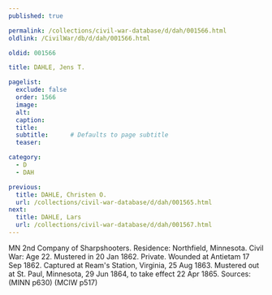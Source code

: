 ```yaml
---
published: true

permalink: /collections/civil-war-database/d/dah/001566.html
oldlink: /CivilWar/db/d/dah/001566.html

oldid: 001566

title: DAHLE, Jens T.

pagelist:
  exclude: false
  order: 1566
  image: 
  alt:
  caption:
  title:
  subtitle:      # Defaults to page subtitle
  teaser:

category: 
  - D 
  - DAH

previous:
  title: DAHLE, Christen O.
  url: /collections/civil-war-database/d/dah/001565.html  
next:
  title: DAHLE, Lars
  url: /collections/civil-war-database/d/dah/001567.html   
---
```

MN 2nd Company of Sharpshooters. Residence: Northfield, Minnesota. Civil War: Age 22. Mustered in 20 Jan 1862. Private. Wounded at Antietam 17 Sep 1862. Captured at Ream&#39;s Station, Virginia, 25 Aug 1863. Mustered out at St. Paul, Minnesota, 29 Jun 1864, to take effect 22 Apr 1865. Sources: (MINN p630) (MCIW p517)